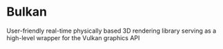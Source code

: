 # Bulkan
User-friendly real-time physically based 3D rendering library serving as a high-level wrapper for the Vulkan graphics API

